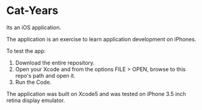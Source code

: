 # Cat-Years
Its an iOS application.

The application is an exercise to learn application development on iPhones.

To test the app:
1. Download the entire repository.
2. Open your Xcode and from the options FILE > OPEN, browse to this repo's path and open it.
3. Run the Code.

The application was built on Xcode5 and was tested on iPhone 3.5 inch retina display emulator.
